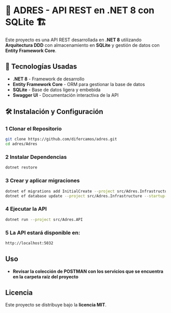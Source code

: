 # 📌 ADRES - API REST en .NET 8 con SQLite 🏗

Este proyecto es una API REST desarrollada en **.NET 8** utilizando **Arquitectura DDD** con almacenamiento en **SQLite** y gestión de datos con **Entity Framework Core**.

## 🚀 Tecnologías Usadas

- **.NET 8** - Framework de desarrollo
- **Entity Framework Core** - ORM para gestionar la base de datos
- **SQLite** - Base de datos ligera y embebida
- **Swagger UI** - Documentación interactiva de la API

## 🛠 Instalación y Configuración
### 1️ **Clonar el Repositorio**
```sh
git clone https://github.com/difercamos/adres.git
cd adres/Adres
```

### 2️ **Instalar Dependencias**
```sh
dotnet restore
```

### 3 **Crear y aplicar migraciones**
```sh
dotnet ef migrations add InitialCreate --project src/Adres.Infrastructure --startup-project src/Adres.API
dotnet ef database update --project src/Adres.Infrastructure --startup-project src/Adres.API
```

### 4 **Ejecutar la API**
```sh
dotnet run --project src/Adres.API
```

### 5 **La API estará disponible en:**
```sh
http://localhost:5032
``` 

## Uso
- **Revisar la colección de POSTMAN con los servicios que se encuentra en la carpeta raíz del proyecto**  

## Licencia
Este proyecto se distribuye bajo la **licencia MIT**.  
